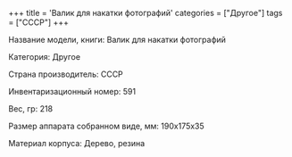+++
title = 'Валик для накатки фотографий'
categories = ["Другое"]
tags = ["СССР"]
+++

Название модели, книги: Валик для накатки фотографий

Категория: Другое

Страна производитель: СССР

Инвентаризационный номер: 591

Вес, гр: 218

Размер аппарата  собранном виде, мм: 190х175х35

Материал корпуса: Дерево, резина

